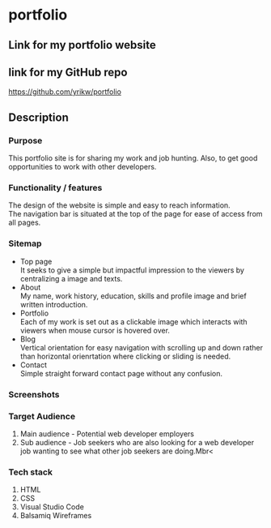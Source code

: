 # portfolio

## Link for my portfolio website


## link for my GitHub repo
<https://github.com/yrikw/portfolio>


## Description

### Purpose
This portfolio site is for sharing my work and job hunting. Also, to get good opportunities to work with other developers.

### Functionality / features
The design of the website is simple and easy to reach information.<br>
The navigation bar is situated at the top of the page for ease of access from all pages.

### Sitemap
- Top page<br>
It seeks to give a simple but impactful impression to the viewers by centralizing a image and texts.<br>
- About <br>
My name, work history, education, skills and profile image and brief written introduction.<br>
- Portfolio <br>
Each of my work is set out as a clickable image which interacts with viewers when mouse cursor is hovered over.<br>
- Blog <br>
Vertical orientation for easy navigation with scrolling up and down rather than horizontal orienrtation where clicking or sliding is needed. <br>
- Contact <br>
Simple straight forward contact page without any confusion.<br>

### Screenshots

### Target Audience
1. Main audience - Potential web developer employers<br>
2. Sub audience - Job seekers who are also looking for a web developer job wanting to see what other job seekers are doing.Mbr<

### Tech stack
1. HTML
2. CSS
3. Visual Studio Code
4. Balsamiq Wireframes


